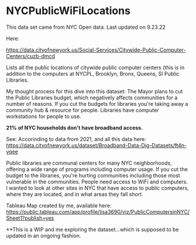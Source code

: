 # NYCPublicWiFiLocations

This data set came from NYC Open data. Last updated on 9.23.22

Here:

https://data.cityofnewyork.us/Social-Services/Citywide-Public-Computer-Centers/cuzb-dmcd

Lists all the public locations of citywide public computer centers (this is in addition to the computers at NYCPL, Brooklyn, Bronx, Queens, SI Public Libraries.

My thought process for this dive into this dataset: The Mayor plans to cut the Public Libraries budget, which negatively affects communities for a number of reasons. If you cut the budgets for libraries you're taking away a community hub & resource for people. Libraries have computer workstations for people to use. 


**21% of NYC households don't have broadband access.** 

See:
Accorinding to data from 2021, and all this data here:
https://data.cityofnewyork.us/dataset/Broadband-Data-Dig-Datasets/ft4n-yqee

Public libraries are communal centers for many NYC neighborhoods, offering a wide range of programs including computer usage. If you cut the budget to the libraries, you're hurting communities including those most vulnerable in the communities. People need access to WiFi and computers. I wanted to look at other sites in NYC that have access to public computers, where they are located, and in what areas they fall short. 

Tableau Map created by me, available here:
https://public.tableau.com/app/profile/lisa3690/viz/PublicComputersinNYC/Sheet1?publish=yes

**This is a WIP and me exploring the dataset...which is supposed to be updated in an ongoing fashion.
